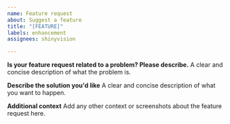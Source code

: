 ```yaml
---
name: Feature request
about: Suggest a feature
title: "[FEATURE]"
labels: enhancement
assignees: shinyvision

---
```


**Is your feature request related to a problem? Please describe.**
A clear and concise description of what the problem is.

**Describe the solution you'd like**
A clear and concise description of what you want to happen.

**Additional context**
Add any other context or screenshots about the feature request here.
